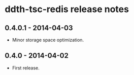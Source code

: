 ddth-tsc-redis release notes
============================

0.4.0.1 - 2014-04-03
--------------------
- Minor storage space optimization.


0.4.0 - 2014-04-02
------------------
- First release.
